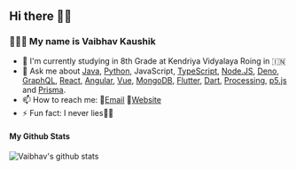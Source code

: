 ## Hi there 👋🏻 

<!--
Here are some ideas to get you started:

- 🔭 I’m currently working on ...
- 🌱 I’m currently learning ...
- 👯 I’m looking to collaborate on ...
- 🤔 I’m looking for help with ...
- 💬 Ask me about ...
- 📫 How to reach me: ...
- 😄 Pronouns: ...
- ⚡ Fun fact: ...
-->

###  🙋🏻‍♂️ My name is Vaibhav Kaushik

- 🏫 I'm currently studying in 8th Grade at Kendriya Vidyalaya Roing in :india:
- 💬 Ask me about [Java](https://www.java.com), [Python](https://python.org), JavaScript, [TypeScript](https://www.typescriptlang.org), [Node.JS](https://nodejs.org), [Deno](https://deno.land), [GraphQL](https://grpahql.org), [React](https://reactjs.org), [Angular](https://angular.io), [Vue](https://vuejs.org), [MongoDB](https://mongodb.com), [Flutter](https://flutter.dev), [Dart](https://dart.dev), [Processing](https://processing.org), [p5.js](https://p5js.org) and [Prisma](https://prisma.io).
- 📫 How to reach me: :email:[Email](vansul.ask@hotmail.com) 🔗[Website](https://vansul.ml/)
- ⚡ Fun fact: I never lies🤞🏻

#### My Github Stats
![Vaibhav's github stats](https://github-readme-stats.vercel.app/api?username=vansul&show_icons=true&theme=radical)
